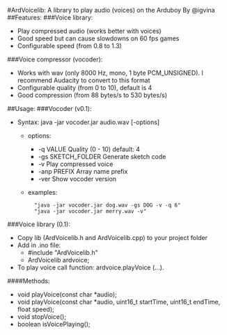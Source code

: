 #ArdVoicelib: A library to play audio (voices) on the Arduboy
By @igvina
##Features:
###Voice library:
* Play compressed audio (works better with voices)
* Good speed but can cause slowdowns on 60 fps games 
* Configurable speed (from 0.8 to 1.3)

###Voice compressor (vocoder):
* Works with wav (only 8000 Hz, mono, 1 byte PCM_UNSIGNED). I recommend Audacity to convert to this format
* Configurable quality (from 0 to 10), default is 4
* Good compression (from 88 bytes/s to 530 bytes/s)

##Usage:
###Vocoder (v0.1):
* Syntax: java -jar vocoder.jar audio.wav [-options]
	* options:
		* -q VALUE		Quality (0 - 10) default: 4
		* -gs SKETCH_FOLDER	Generate sketch code
		* -v			Play compressed voice
		* -anp PREFIX		Array name prefix
		* -ver			Show vocoder version

	* examples:
	
        	"java -jar vocoder.jar dog.wav -gs DOG -v -q 6"
        	"java -jar vocoder.jar merry.wav -v"
	
###Voice library (0.1):

* Copy lib (ArdVoicelib.h and ArdVoicelib.cpp) to your project folder
* Add in .ino file:
	* \#include "ArdVoicelib.h"
	* ArdVoicelib ardvoice;
* To play voice call function: ardvoice.playVoice (...).

####Methods:
* void playVoice(const char *audio);
* void playVoice(const char *audio, uint16_t startTime, uint16_t endTime, float speed);
* void stopVoice();
* boolean isVoicePlaying();
